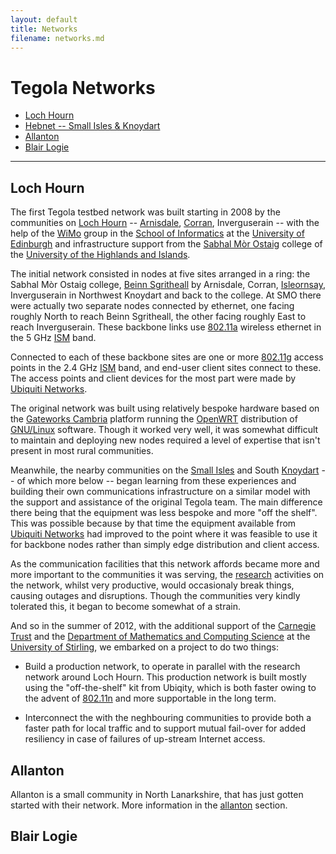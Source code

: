 ```yaml
---
layout: default
title: Networks
filename: networks.md
---
```


<div id="map" class="map-default map-right">
</div>

Tegola Networks
===============

* [Loch Hourn](#loch_hourn)
* [Hebnet -- Small Isles & Knoydart](/hebnet/)
* [Allanton](#allanton)
* [Blair Logie](#blair_logie)

-----

Loch Hourn
----------

The first Tegola testbed network was built starting in 2008 by the
communities on [Loch Hourn] -- [Arnisdale], [Corran], Inverguserain --
with the help of the [WiMo] group in the [School of Informatics] at
the [University of Edinburgh] and infrastructure support from the
[Sabhal Mòr Ostaig] college of the [University of the Highlands and
Islands].

The initial network consisted in nodes at five sites arranged in a
ring: the Sabhal Mòr Ostaig college, [Beinn Sgritheall] by Arnisdale,
Corran, [Isleornsay], Inverguserain in Northwest Knoydart and back to
the college. At SMO there were actually two separate nodes connected
by ethernet, one facing roughly North to reach Beinn Sgritheall, the
other facing roughly East to reach Inverguserain. These backbone links
use [802.11a] wireless ethernet in the 5 GHz [ISM] band.

Connected to each of these backbone sites are one or more [802.11g]
access points in the 2.4 GHz [ISM] band, and end-user client sites
connect to these. The access points and client devices for the most
part were made by [Ubiquiti Networks].

The original network was built using relatively bespoke hardware based
on the [Gateworks Cambria] platform running the [OpenWRT] distribution
of [GNU/Linux] software. Though it worked very well, it was somewhat
difficult to maintain and deploying new nodes required a level of
expertise that isn't present in most rural communities. 

Meanwhile, the nearby communities on the [Small Isles] and South
[Knoydart] -- of which more below -- began learning from these
experiences and building their own communications infrastructure on a
similar model with the support and assistance of the original Tegola
team. The main difference there being that the equipment was less
bespoke and more "off the shelf". This was possible because by that
time the equipment available from [Ubiquiti Networks] had improved to
the point where it was feasible to use it for backbone nodes rather
than simply edge distribution and client access.

As the communication facilities that this network affords became more
and more important to the communities it was serving, the [research]
activities on the network, whilst very productive, would occasionaly
break things, causing outages and disruptions. Though the communities
very kindly tolerated this, it began to become somewhat of a strain.

And so in the summer of 2012, with the additional support of the
[Carnegie Trust] and the [Department of Mathematics and Computing
Science] at the [University of Stirling], we embarked on a project to
do two things:

* Build a production network, to operate in parallel with the research
  network around Loch Hourn. This production network is built mostly
  using the "off-the-shelf" kit from Ubiqity, which is both faster
  owing to the advent of [802.11n] and more supportable in the long
  term. 

* Interconnect the with the neghbouring communities to provide both a
  faster path for local traffic and to support mutual fail-over for
  added resiliency in case of failures of up-stream Internet access.

[Loch Hourn]: http://wikipedia.org/wiki/Loch_Hourn
[Arnisdale]: http://wikipedia.org/wiki/Arnisdale
[Corran]: http://wikipedia.org/wiki/Corran,_Loch_Hourn
[WiMo]: http://www.wimo.inf.ed.ac.uk
[School of Informatics]: http://www.inf.ed.ac.uk/
[University of Edinburgh]: http://www.ed.ac.uk/
[University of the Highlands and Islands]: http://www.uhi.ac.uk/
[Sabhal Mòr Ostaig]: http://www.smo.uhi.ac.uk/
[Beinn Sgritheall]: http://wikipedia.org/wiki/Beinn_Sgritheall
[Isleornsay]: http://wikipedia.org/wiki/Isleornsay
[802.11a]: http://wikipedia.org/802.11a
[802.11g]: http://wikipedia.org/802.11g
[ISM]: http://wikipedia.org/ISM_band
[Gateworks Cambria]: http://www.gateworks/products/cambria.php
[OpenWRT]: http://www.openwrt.org/
[GNU/Linux]: http://www.gnu.org/gnu/linux-and-gnu.html
[research]: research.html
[Small Isles]: http://wikipedia.org/wiki/Small_Isles
[Knoydart]: http://wikipedia.org/wiki/Knoydart
[Ubiquiti Networks]: http://www.ubnt.com/
[University of Stirling]: http://www.stir.ac.uk
[Department of Mathematics and Computing Science]: http://www.cs.stir.ac.uk/
[802.11n]: http://wikipedia.org/802.11n
[Carnegie Trust]: http://www.carnegie-trust.org/

Allanton
--------

Allanton is a small community in North Lanarkshire, that has just
gotten started with their network. More information in
the [allanton](/allanton/) section. 

Blair Logie
-----------

<script type="text/javascript" src="http://maps.google.com/maps/api/js?sensor=false">
</script>
<script type="text/javascript" src="/js/tegola/google_maps.js">
</script>
<script type="text/javascript">
  $(document).ready(function () {
      var map = make_map("map");
      add_kml(map, "https://github.com/tegola-hubs/maps/raw/master/tegola-hebnet.kmz");
  });
</script>
